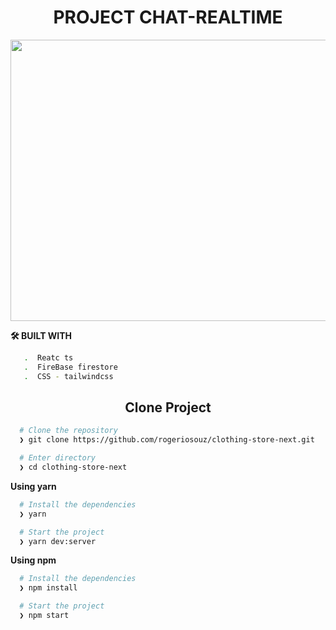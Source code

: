﻿<h1 align="center">PROJECT CHAT-REALTIME</h1>

<p align="center">
 <img width="600"  height="450" src="https://user-images.githubusercontent.com/76504596/186327089-38afbbcb-0add-4a0d-a11d-2341adec73dd.png"> 
</p>

**🛠️ BUILT WITH**

```bash
   .  Reatc ts
   .  FireBase firestore
   .  CSS - tailwindcss
```

<h2 align="center">Clone Project</h2>

```bash
  # Clone the repository
  ❯ git clone https://github.com/rogeriosouz/clothing-store-next.git

  # Enter directory
  ❯ cd clothing-store-next
```

**Using yarn**

```bash
  # Install the dependencies
  ❯ yarn

  # Start the project
  ❯ yarn dev:server
```

**Using npm**

```bash
  # Install the dependencies
  ❯ npm install

  # Start the project
  ❯ npm start
```
